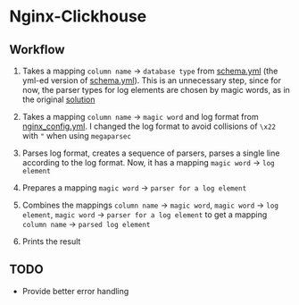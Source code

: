 # Nginx-Clickhouse

## Workflow

1. Takes a mapping `column name` -> `database type` from [schema.yml](./files/schema.yml) (the yml-ed version of [schema.yml](./files/schema.sql)). This is an  unnecessary step, since for now, the parser types for log elements are chosen by magic words, as in the original [solution](https://github.com/mintance/nginx-clickhouse/blob/4d36a9dded1ed1f9c90f3e89987ffef4766cc9db/nginx/nginx.go#L29)

1. Takes a mapping `column name` -> `magic word` and log format from [nginx_config.yml](./files/nginx_config.yml). I changed the log format to avoid collisions of `\x22` with `"` when using `megaparsec`

1. Parses log format, creates a sequence of parsers, parses a single line according to the log format. Now, it has a mapping `magic word` -> `log element`

1. Prepares a mapping `magic word` -> `parser for a log element`

1. Combines the mappings `column name` -> `magic word`, `magic word` -> `log element`, `magic word` -> `parser for a log element` to get a mapping `column name` -> `parsed log element`

1. Prints the result

## TODO

* Provide better error handling